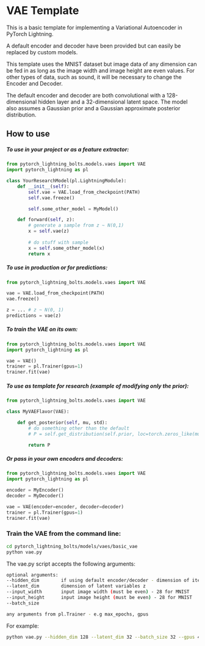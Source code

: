 # VAE Template
This is a basic template for implementing a Variational Autoencoder in PyTorch Lightning. 

A default encoder and decoder have been provided but can easily be replaced by custom models. 

This template uses the MNIST dataset but image data of any dimension can be fed in as long as the image width and image height are even values. 
For other types of data, such as sound, it will be necessary to change the Encoder and Decoder.

The default encoder and decoder are both convolutional with a 128-dimensional hidden layer and
a 32-dimensional latent space. The model also assumes a Gaussian prior and a Gaussian approximate posterior distribution.

## How to use

##### To use in your project or as a feature extractor:
```python
from pytorch_lightning_bolts.models.vaes import VAE
import pytorch_lightning as pl

class YourResearchModel(pl.LightningModule):
    def __init__(self):
        self.vae = VAE.load_from_checkpoint(PATH)
        self.vae.freeze()

        self.some_other_model = MyModel()

    def forward(self, z):
        # generate a sample from z ~ N(0,1)
        x = self.vae(z)
        
        # do stuff with sample
        x = self.some_other_model(x)
        return x
```


##### To use in production or for predictions:
```python
from pytorch_lightning_bolts.models.vaes import VAE

vae = VAE.load_from_checkpoint(PATH)
vae.freeze()

z = ... # z ~ N(0, 1)
predictions = vae(z)
```

##### To train the VAE on its own:
```python
from pytorch_lightning_bolts.models.vaes import VAE
import pytorch_lightning as pl

vae = VAE()
trainer = pl.Trainer(gpus=1)
trainer.fit(vae)
```



##### To use as template for research (example of modifying only the prior):
```python
from pytorch_lightning_bolts.models.vaes import VAE

class MyVAEFlavor(VAE):

    def get_posterior(self, mu, std):
        # do something other than the default
        # P = self.get_distribution(self.prior, loc=torch.zeros_like(mu), scale=torch.ones_like(std))

        return P
```

##### Or pass in your own encoders and decoders:

```python
from pytorch_lightning_bolts.models.vaes import VAE
import pytorch_lightning as pl

encoder = MyEncoder()
decoder = MyDecoder()

vae = VAE(encoder=encoder, decoder=decoder)
trainer = pl.Trainer(gpus=1)
trainer.fit(vae)
```

### Train the VAE from the command line:

```bash
cd pytorch_lightning_bolts/models/vaes/basic_vae
python vae.py
```

The vae.py script accepts the following arguments:
```bash
optional arguments:
--hidden_dim        if using default encoder/decoder - dimension of itermediate (dense) layers before embedding
--latent_dim        dimension of latent variables z 
--input_width       input image width (must be even) - 28 for MNIST 
--input_height      input image height (must be even) - 28 for MNIST
--batch_size       

any arguments from pl.Trainer - e.g max_epochs, gpus
```
For example:
```bash
python vae.py --hidden_dim 128 --latent_dim 32 --batch_size 32 --gpus 4 --max_epochs 12
```
